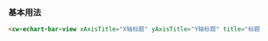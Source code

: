 ### 基本用法

``` html
<cw-echart-bar-view xAxisTitle="X轴标题" yAxisTitle="Y轴标题" title="标题" theme="theme1"></cw-echart-bar-view>
```
